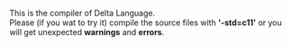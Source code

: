 This is the compiler of Delta Language.  
Please (if you wat to try it) compile the source files with __'-std=c11'__ or you will get unexpected __warnings__ and __errors__.  

